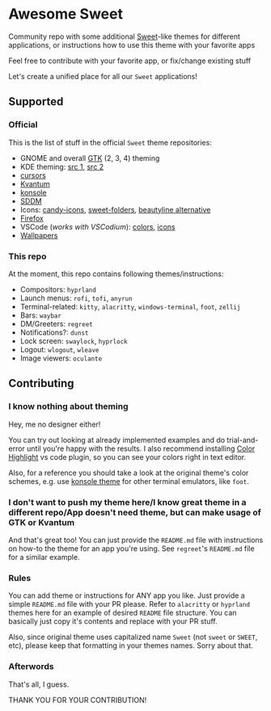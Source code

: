 # Awesome Sweet

Community repo with some additional [Sweet](https://github.com/EliverLara/Sweet)-like themes for different applications, or instructions how to use this theme with your favorite apps

Feel free to contribute with your favorite app, or fix/change existing stuff

Let's create a unified place for all our `Sweet` applications!

## Supported

### Official

This is the list of stuff in the official `Sweet` theme repositories:

- GNOME and overall [GTK](https://github.com/EliverLara/Sweet) (2, 3, 4) theming
- KDE theming: [src 1](https://github.com/EliverLara/Sweet/tree/nova/kde), [src 2](https://github.com/EliverLara/Sweet-kde)
- [cursors](https://github.com/EliverLara/Sweet/tree/nova/kde/cursors)
- [Kvantum](https://github.com/EliverLara/Sweet/tree/nova/kde/Kvantum)
- [konsole](https://github.com/EliverLara/Sweet/tree/nova/kde/konsole)
- [SDDM](https://github.com/EliverLara/Sweet/tree/nova/kde/sddm)
- Icons: [candy-icons](https://github.com/EliverLara/candy-icons), [sweet-folders](https://github.com/EliverLara/Sweet-folders), [beautyline alternative](https://gitlab.com/garuda-linux/themes-and-settings/artwork/beautyline)
- [Firefox](https://github.com/EliverLara/firefox-sweet-theme)
- VSCode (*works with VSCodium*): [colors](https://github.com/EliverLara/sweet-vscode), [icons](https://github.com/EliverLara/sweet-vscode-icons)
- [Wallpapers](https://github.com/EliverLara/Sweet/tree/nova/extras/Sweet-Wallpapers)

### This repo

At the moment, this repo contains following themes/instructions:

- Compositors: `hyprland`
- Launch menus: `rofi`, `tofi`, `anyrun`
- Terminal-related: `kitty`, `alacritty`, `windows-terminal`, `foot`, `zellij`
- Bars: `waybar`
- DM/Greeters: `regreet`
- Notifications?: `dunst`
- Lock screen: `swaylock`, `hyprlock`
- Logout: `wlogout`, `wleave`
- Image viewers: `oculante`

## Contributing

### I know nothing about theming

Hey, me no designer either!

You can try out looking at already implemented examples and do trial-and-error until you're happy with the results. I also recommend installing [Color Highlight](https://marketplace.visualstudio.com/items?itemName=naumovs.color-highlight) vs code plugin, so you can see your colors right in text editor.

Also, for a reference you should take a look at the original theme's color schemes, e.g. use [konsole theme](https://github.com/EliverLara/Sweet/blob/nova/kde/konsole/Sweet.colorscheme) for other terminal emulators, like `foot`.

### I don't want to push my theme here/I know great theme in a different repo/App doesn't need theme, but can make usage of GTK or Kvantum

And that's great too! You can just provide the `README.md` file with instructions on how-to the theme for an app you're using. See `regreet`'s `README.md` file for a similar example.

### Rules

You can add theme or instructions for ANY app you like. Just provide a simple `README.md` file with your PR please. Refer to `alacritty` or `hyprland` themes here for an example of desired `README` file structure. You can basically just copy it's contents and replace with your PR stuff.

Also, since original theme uses capitalized name `Sweet` (not `sweet` or `SWEET`, etc), please keep that formatting in your themes names. Sorry about that.

### Afterwords

That's all, I guess.

THANK YOU FOR YOUR CONTRIBUTION!
